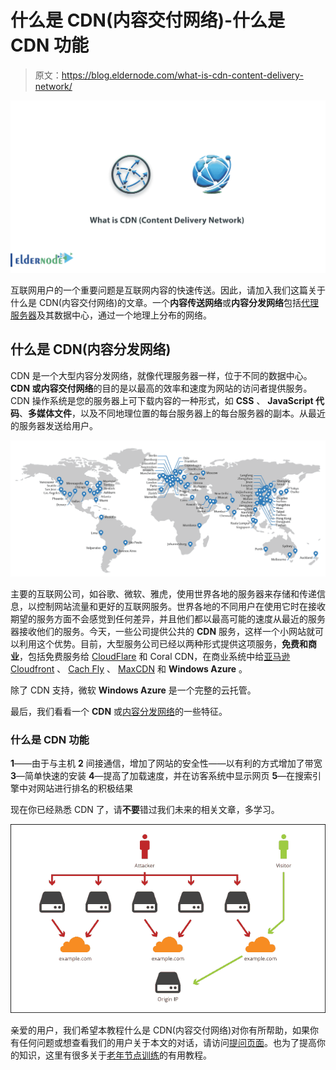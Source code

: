 # 什么是 CDN(内容交付网络)-什么是 CDN 功能

> 原文：<https://blog.eldernode.com/what-is-cdn-content-delivery-network/>

![What is CDN (Content Delivery Network)](img/b9f3dd55a1827481293999ab893c9b62.png)

互联网用户的一个重要问题是互联网内容的快速传送。因此，请加入我们这篇关于什么是 CDN(内容交付网络)的文章。一个**内容传送网络**或**内容分发网络**包括[代理服务器](https://en.wikipedia.org/wiki/Proxy_server "Proxy server")及其数据中心，通过一个地理上分布的网络。

## 什么是 CDN(内容分发网络)

CDN 是一个大型内容分发网络，就像代理服务器一样，位于不同的数据中心。 **CDN 或内容交付网络**的目的是以最高的效率和速度为网站的访问者提供服务。CDN 操作系统是您的服务器上可下载内容的一种形式，如 **CSS** 、 **JavaScript 代码**、**多媒体文件**，以及不同地理位置的每台服务器上的每台服务器的副本。从最近的服务器发送给用户。

![CDN maps](img/244c901c64ccae140968eced90beeb04.png)

主要的互联网公司，如谷歌、微软、雅虎，使用世界各地的服务器来存储和传递信息，以控制网站流量和更好的互联网服务。世界各地的不同用户在使用它时在接收期望的服务方面不会感觉到任何差异，并且他们都以最高可能的速度从最近的服务器接收他们的服务。今天，一些公司提供公共的 **CDN** 服务，这样一个小网站就可以利用这个优势。目前，大型服务公司已经以两种形式提供这项服务，**免费和商业**，包括免费服务给 [CloudFlare](https://www.cloudflare.com/) 和 Coral CDN，在商业系统中给[亚马逊 Cloudfront](https://aws.amazon.com/cloudfront/) 、 [Cach Fly](https://www.cachefly.com/) 、 [MaxCDN](https://www.stackpath.com/maxcdn/) 和 **Windows Azure** 。

除了 CDN 支持，微软 **Windows Azure** 是一个完整的云托管。

最后，我们看看一个 **CDN** 或[内容分发网络](https://eldernode.com/windows-vps/)的一些特征。

### 什么是 CDN 功能

**1**——由于与主机
**2** 间接通信，增加了网站的安全性——以有利的方式增加了带宽
**3**—简单快速的安装
**4**—提高了加载速度，并在访客系统中显示网页
**5**—在搜索引擎中对网站进行排名的积极结果

现在你已经熟悉 CDN 了，请**不要**错过我们未来的相关文章，多学习。

![attack on CDN](img/bea854c36a0b8a067a6430e9e8de00cd.png)

亲爱的用户，我们希望本教程什么是 CDN(内容交付网络)对你有所帮助，如果你有任何问题或想查看我们的用户关于本文的对话，请访问[提问页面](https://eldernode.com/ask)。也为了提高你的知识，这里有很多关于[老年节点训练](https://eldernode.com/blog/)的有用教程。